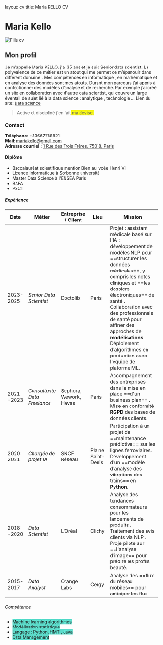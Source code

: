 layout: cv
title: Maria KELLO CV
# Maria Kello  
![Fille cv]([https://encrypted-tbn0.gstatic.com/images?q=tbn:ANd9GcSwk4hODDE6G5_hhHcrGTxOK25845N2jD_ogQ&s](https://encrypted-tbn0.gstatic.com/images?q=tbn:ANd9GcSwk4hODDE6G5_hhHcrGTxOK25845N2jD_ogQ&s))  
## Mon profil  
Je m'appelle Maria KELLO, j'ai 35 ans et je suis Senior data scientist. La polyvalence de ce métier est un atout qui me permet de m’épanouir dans différent domaine . Mes compétences en informatique , en mathématique et en analyse des données sont mes atouts.
Durant mon parcours j’ai appris à confectionner des modèles d’analyse et de recherche.
Par exemple j’ai créé un site  en collaboration avec d'autre data scientist, qui couvre un large éventail de sujet lié à la data science : analytique , technologie ...
Lien du site:
[Data science](https://www.datasciencecentral.com/)
>Active et discipliné j'en fait<span style="background-color:#f5f518"> ma devise.</span>  
  
### Contact  
  
**Téléphone**: +33667788821  
**Mail**:  [mariakello@gmail.com](mailto:mariakello@gmail.com)  
**Adresse courriel** :  [1 Rue des Trois Frères, 75018, Paris](https://www.google.com/maps/search/1+Rue+des+Trois+Fr%C3%A8res,+75018,+Paris?entry=gmail&source=g)

#### Diplôme 

- Baccalauréat scientifique  mention Bien au lycée Henri VI 
- Licence Informatique à Sorbonne université  
- Master Data Science à l'ENSEA Paris 
- BAFA 
- PSC1 

##### Expérience 
| Date | Métier |Entreprise / Client | Lieu | Mission |
|--------|---------|----|-------|------|
|2023-2025|*Senior Data Scientist*|Doctolib |Paris |Projet : assistant médicale basé sur l'IA : développement de modèles NLP pour ==structurer les données médicales==, y compris les notes cliniques et ==les dossiers électroniques== de santé . Collaboration avec des professionnels de santé pour affiner des approches de **modélisations**. Déploiement d'algorithmes en production avec l'équipe de platorme ML. |
|2021 -2023 |*Consultante Data Freelance*| Sephora, Wework, Havas |Paris |Accompagnement des entreprises dans la mise en place ==d'un business  plan== . Mise en conformité **RGPD** des bases de données clients.|
|2020 2021| *Chargée de projet IA*| SNCF Réseau |Plaine Saint- Denis| Participation à un projet  de ==maintenance prédictive== sur les lignes ferroviaires. Développement d'un ==modèle d'analyse des vibrations des trains== en **Python**.|
|2018 -2020| *Data Scientist* |L'Oréal |Clichy | Analyse des tendances consommateurs pour les lancements de produits . Traitement des avis clients via NLP . Proje pilote sur ==l'analyse d'image== pour prédire les profils beauté.| 
|2015-2017 |*Data Analyst* | Orange Labs|Cergy |Analyse des ==flux du réseau mobiles== pour anticiper les flux |


###### Compétence 
- <span style="background-color:#5cdbca"> Machine learning algorithmes </span>   
-  <span style="background-color:#5cdbca">Modélisation statistique </span>  
- <span style="background-color:#5cdbca">Langage : Python, HMT , Java </span>  
-  <span style="background-color:#5cdbca">Data Management</span>  
